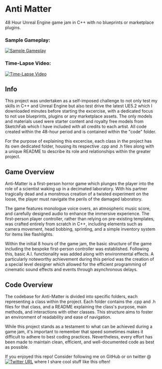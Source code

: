 # Anti Matter
48 Hour Unreal Engine game jam in C++ with no blueprints or marketplace plugins.

### Sample Gameplay:
[![Sample Gameplay](https://img.youtube.com/vi/cHrWfGWt8Mk/0.jpg)](https://www.youtube.com/watch?v=cHrWfGWt8Mk)

### Time-Lapse Video:
[![Time-Lapse Video](https://img.youtube.com/vi/csn6bAA6DLI/0.jpg)](https://www.youtube.com/watch?v=csn6bAA6DLI)

## Info
This project was undertaken as a self-imposed challenge to not only test my skills in C++ and Unreal Engine but also test drive the latest UE5.2 which I downloaded minutes before starting the excercise, with a dedicated focus to not use blueprints, plugins or any marketplace assets. The only models and materials used were starter content and royalty free models from SketchFab which I have included with all credits to each artist. All code created within the 48-hour period and is contained within the "code" folder. 

For the purpose of explaining this excercise, each class in the project has its own dedicated folder, housing its respective .cpp and .h files along with a unique README to describe its role and relationships within the greater project.

## Game Overview

Anti-Matter is a first-person horror game which plunges the player into the role of a scientist waking up in a decimated laboratory. With his partner tragically dead and a monstrous creation of a twisted experiment on the loose, the player must navigate the perils of the damaged laboratory.

The game features monologue voice overs, an atmospheric music score, and carefully designed audio to enhance the immersive experience. The first-person player controller, rather than relying on pre-existing templates, was crafted entirely from scratch in C++, including elements such as camera movement, head bobbing, sprinting, and a simple inventory system for items like flashlights.

Within the initial 8 hours of the game jam, the basic structure of the game including the bespoke first-person controller was established. Following this, basic A.I. functionality was added along with environmental effects. A particularly noteworthy achievement during this period was the creation of a special level designer which allowed for the efficient programming of cinematic sound effects and events through asynchronous delays.

## Code Overview

The codebase for Anti-Matter is divided into specific folders, each representing a class within the project. Each folder contains the .cpp and .h files for that class, and a README explaining the class's purpose, main methods, and interactions with other classes. This structure aims to foster an environment of readability and ease of navigation.

While this project stands as a testament to what can be achieved during a game jam, it's important to remember that speed sometimes makes it difficult to adhere to best coding practices. Nevertheless, every effort has been made to maintain clean, efficient, and well-documented code as best as possible.

If you enjoyed this repo! Consider following me on GitHub or on twitter @ [![Twitter URL](https://img.shields.io/twitter/url/https/twitter.com/rumnizzle.svg?style=social&label=Follow%20%40bukotsunikki)](https://twitter.com/rumnizzle) where I share cool stuff like this often!

